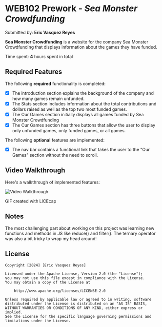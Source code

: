 # WEB102 Prework - *Sea Monster Crowdfunding*

Submitted by: **Eric Vasquez Reyes**

**Sea Monster Crowdfunding** is a website for the company Sea Monster Crowdfunding that displays information about the games they have funded.

Time spent: **4** hours spent in total

## Required Features

The following **required** functionality is completed:

* [X] The introduction section explains the background of the company and how many games remain unfunded.
* [X] The Stats section includes information about the total contributions and dollars raised as well as the top two most funded games.
* [X] The Our Games section initially displays all games funded by Sea Monster Crowdfunding
* [X] The Our Games section has three buttons that allow the user to display only unfunded games, only funded games, or all games.

The following **optional** features are implemented:

* [X] The nav bar contains a functional link that takes the user to the "Our Games" section without the need to scroll.

## Video Walkthrough

Here's a walkthrough of implemented features:

<img src='website-walkthrough.gif' title='Video Walkthrough' width='' alt='Video Walkthrough' />

<!-- Replace this with whatever GIF tool you used! -->
GIF created with LICEcap  
<!-- Recommended tools:
[Kap](https://getkap.co/) for macOS
[ScreenToGif](https://www.screentogif.com/) for Windows
[peek](https://github.com/phw/peek) for Linux. -->

## Notes

The most challenging part about working on this project was learning new functions and methods in JS like reduce() and filter().
The ternary operator was also a bit tricky to wrap my head around!

## License

    Copyright [2024] [Eric Vasquez Reyes]

    Licensed under the Apache License, Version 2.0 (the "License");
    you may not use this file except in compliance with the License.
    You may obtain a copy of the License at

        http://www.apache.org/licenses/LICENSE-2.0

    Unless required by applicable law or agreed to in writing, software
    distributed under the License is distributed on an "AS IS" BASIS,
    WITHOUT WARRANTIES OR CONDITIONS OF ANY KIND, either express or implied.
    See the License for the specific language governing permissions and
    limitations under the License.
